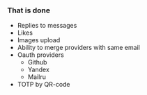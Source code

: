 ### That is done
- Replies to messages
- Likes
- Images upload
- Ability to merge providers with same email
- Oauth providers
  - Github
  - Yandex
  - Mailru
- TOTP by QR-code